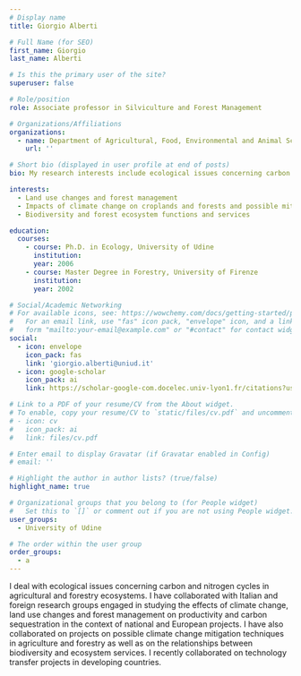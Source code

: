 ```yaml
---
# Display name
title: Giorgio Alberti

# Full Name (for SEO)
first_name: Giorgio
last_name: Alberti

# Is this the primary user of the site?
superuser: false

# Role/position
role: Associate professor in Silviculture and Forest Management

# Organizations/Affiliations
organizations:
  - name: Department of Agricultural, Food, Environmental and Animal Sciences, University of Udine, Udine, Italy
    url: ''

# Short bio (displayed in user profile at end of posts)
bio: My research interests include ecological issues concerning carbon and nitrogen cycles in agricultural and forestry ecosystems.

interests:
  - Land use changes and forest management
  - Impacts of climate change on croplands and forests and possible mitigation strategies
  - Biodiversity and forest ecosystem functions and services

education:
  courses:
    - course: Ph.D. in Ecology, University of Udine
      institution:
      year: 2006
    - course: Master Degree in Forestry, University of Firenze
      institution:
      year: 2002

# Social/Academic Networking
# For available icons, see: https://wowchemy.com/docs/getting-started/page-builder/#icons
#   For an email link, use "fas" icon pack, "envelope" icon, and a link in the
#   form "mailto:your-email@example.com" or "#contact" for contact widget.
social:
  - icon: envelope
    icon_pack: fas
    link: 'giorgio.alberti@uniud.it'
  - icon: google-scholar
    icon_pack: ai
    link: https://scholar-google-com.docelec.univ-lyon1.fr/citations?user=_XFl4WkAAAAJ&hl=it

# Link to a PDF of your resume/CV from the About widget.
# To enable, copy your resume/CV to `static/files/cv.pdf` and uncomment the lines below.
# - icon: cv
#   icon_pack: ai
#   link: files/cv.pdf

# Enter email to display Gravatar (if Gravatar enabled in Config)
# email: ''

# Highlight the author in author lists? (true/false)
highlight_name: true

# Organizational groups that you belong to (for People widget)
#   Set this to `[]` or comment out if you are not using People widget.
user_groups:
  - University of Udine

# The order within the user group
order_groups:
  - a
---
```


I deal with ecological issues concerning carbon and nitrogen cycles in agricultural and forestry ecosystems. I have collaborated with Italian and foreign research groups engaged in studying the effects of climate change, land use changes and forest management on productivity and carbon sequestration in the context of national and European projects. I have also collaborated on projects on possible climate change mitigation techniques in agriculture and forestry as well as on the relationships between biodiversity and ecosystem services. I recently collaborated on technology transfer projects in developing countries.
